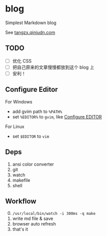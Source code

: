 # blog

Simplest Markdown blog

See [tangzx.qiniudn.com](http://tangzx.qiniudn.com/)

## TODO

* [ ] 优化 CSS
* [ ] 把自己原来的文章慢慢都放到这个 blog 上
* [ ] 安利！

## Configure Editor

For Windows

* add gvim path to `%PATH%`
* set `%EDITOR%` to `gvim`, like [Configure EDITOR](http://gnat.qiniudn.com/dvorak4tzx/editor.jpg)

For Linux

* set `$EDITOR` to `vim`

## Deps

1. ansi color converter
2. git
3. watch
4. makefile
5. shell

## Workflow

0. `/usr/local/bin/watch -i 300ms -q make`
1. write md file & save
2. browser auto refresh
3. that's it

